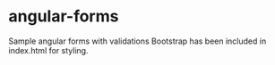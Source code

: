 # angular-forms
Sample angular forms with validations
Bootstrap has been included in index.html for styling.
